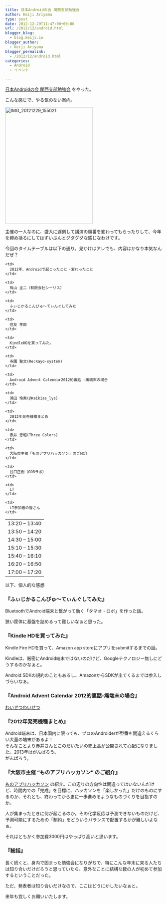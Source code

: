 ```yaml
---
title: 日本Androidの会 関西支部勉強会
author: Keiji Ariyama
type: post
date: 2012-12-29T11:47:00+00:00
url: /2012/12/android.html
blogger_blog:
  - blog.keiji.io
blogger_author:
  - Keiji Ariyama
blogger_permalink:
  - /2012/12/android.html
categories:
  - Android
  - イベント

---
```

<a href="http://atnd.org/events/35134" target="_blank">日本Androidの会 関西支部勉強会</a> をやった。

こんな感じで、やる気のない案内。

<div>
  <a href="https://blog.keiji.io/wp-content/uploads/2012/12/IMG_20121229_155021.jpg"><img class="aligncenter  wp-image-111" alt="IMG_20121229_155021" src="https://blog.keiji.io/wp-content/uploads/2012/12/IMG_20121229_155021.jpg" width="280" height="374" /></a>
</div>

<div>
</div>

主催の一人なのに、盛大に遅刻して講演の順番を変わってもらったりして、今年を締め括るにしてはずいぶんとグダグダな感じなわけです。

今回のタイムテーブルは以下の通り。見かけはアレでも、内容はかなり本気なんだぜ？

<table>
  <tr>
    <td>
      13:20 – 13:40
    </td>
    
    <td>
      2012年、Androidで起こったこと・変わったこと
    </td>
    
    <td>
      有山 圭二（有限会社シーリス）
    </td>
  </tr>
  
  <tr>
    <td>
      13:50 – 14:20
    </td>
    
    <td>
      ふぃじかるこんぴゅ～てぃんぐしてみた
    </td>
    
    <td>
      住友 孝郎
    </td>
  </tr>
  
  <tr>
    <td>
      14:30 – 15:00
    </td>
    
    <td>
      KindleHDを買ってみた。
    </td>
    
    <td>
      寺園 聖文(Re:Kayo-system)
    </td>
  </tr>
  
  <tr>
    <td>
      15:10 – 15:30
    </td>
    
    <td>
      Android Advent Calendar2012的裏話 −痛端末の場合
    </td>
    
    <td>
      浜田 怜実(@Kaikias_lys)
    </td>
  </tr>
  
  <tr>
    <td>
      15:40 – 16:10
    </td>
    
    <td>
      2012年発売機種まとめ
    </td>
    
    <td>
      赤井 忠昭(Three Colors)
    </td>
  </tr>
  
  <tr>
    <td>
      16:20 – 16:50
    </td>
    
    <td>
      大阪市主催「ものアプリハッカソン」のご紹介
    </td>
    
    <td>
      谷口正樹（GOBラボ）
    </td>
  </tr>
  
  <tr>
    <td>
      17:00 – 17:20
    </td>
    
    <td>
      LT
    </td>
    
    <td>
      LT参加者の皆さん
    </td>
  </tr>
</table>

<div>
  以下、個人的な感想
</div>

<!--more-->

### 『ふぃじかるこんぴゅ〜てぃんぐしてみた』

BluetoothでAndroid端末と繋がって動く「タマオ・ロボ」を作った話。
  
狭い筐体に基盤を詰めるって難しいなぁと思った。

### 『Kindle HDを買ってみた』

Kindle Fire HDを買って、Amazon app storeにアプリをsubmitするまでの話。
  
Kindleは、厳密にAndroid端末ではないのだけど、Googleテクノロジー無しにどうするのかなぁと。

Android SDKの規約のこともあるし、AmazonからSDKが出てくるまでは参入しづらいなぁ。

<div>
</div>

<div>
  <h3>
    『Android Advent Calendar 2012的裏話-痛端末の場合』
  </h3>
</div>

<div>
  <a href="http://d.hatena.ne.jp/Kaikias/20121216/1355583666" target="_blank">わいせつわいせつ</a>
</div>

<div>
</div>

<div>
  <div>
    <h3>
      『2012年発売機種まとめ』
    </h3>
  </div>
  
  <div>
    Android端末は、日本国内に限っても、プロのAndroiderが型番を間違えるくらい大量の端末があるよ！
  </div>
</div>

<div>
</div>

<div>
  そんなことより赤井さんとこのだいたいの売上高が公開されて心配になりました。2013年はがんばろう。
</div>

<div>
  がんばろう。
</div>

<div>
</div>

<div>
  <h3>
    『大阪市主催 &#8220;ものアプリハッカソン&#8221; のご紹介』
  </h3>
</div>

<a href="http://www.innovation-osaka.jp/ja/events/000003/" target="_blank">ものアプリハッカソン</a> の紹介。この辺りの方向性は間違ってはいないんだけど、時間内での「完成」を目標に、ハッカソンを「楽しかった」だけのものにするのか、それとも、終わってから更に一歩進めるようなものづくりを目指すのか。

人が集まったときに何が起こるのか。その化学反応は予測できないものだけど、予測可能にするための「制約」をどういうバランスで配置するかが難しいよなぁ。

<div>
</div>

<div>
  それはともかく参加費3000円はやっぱり高いと思います。
</div>

### 『総括』

長く続くと、身内で固まった勉強会になりがちで、特にこんな年末に来る人たちは知り合いだけだろうと思っていたら、意外なことに結構な数の人が初めて参加するということだった。

ただ、発表者は知り合いだけなので、ここはどうにかしたいなぁと。

来年も宜しくお願いいたします。
